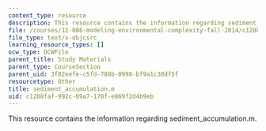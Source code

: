```yaml
---
content_type: resource
description: This resource contains the information regarding sediment_accumulation.m.
file: /courses/12-086-modeling-environmental-complexity-fall-2014/c1208faf992c09a7170fe869f2d4b9eb_sediment_accumulation.m
file_type: text/x-objcsrc
learning_resource_types: []
ocw_type: OCWFile
parent_title: Study Materials
parent_type: CourseSection
parent_uid: 3f82eefe-c5fd-788b-0998-bf9a1c30df5f
resourcetype: Other
title: sediment_accumulation.m
uid: c1208faf-992c-09a7-170f-e869f2d4b9eb
---
```

This resource contains the information regarding sediment_accumulation.m.

